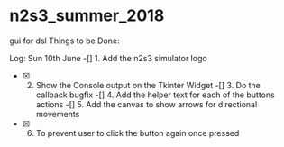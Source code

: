 # n2s3_summer_2018
gui for dsl
Things to be Done:


Log: Sun 10th June
-[] 1. Add the n2s3 simulator logo
-[x] 2. Show the Console output on the Tkinter Widget
-[] 3. Do the callback bugfix
-[] 4. Add the helper text for each of the buttons actions
-[] 5. Add the canvas to show arrows for directional movements
-[x] 6. To prevent user to click the button again once pressed
